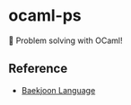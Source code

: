 # ocaml-ps

 :camel: Problem solving with OCaml!

## Reference

 - [Baekjoon Language](https://www.acmicpc.net/help/language)
